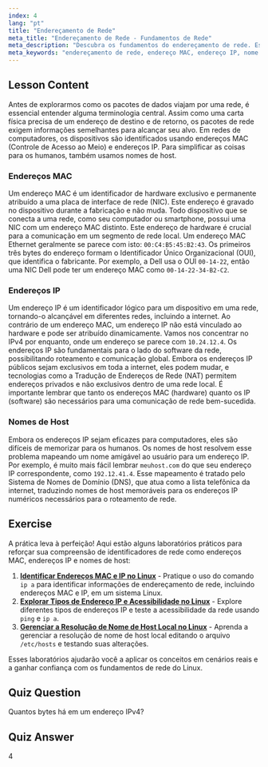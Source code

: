 ```yaml
---
index: 4
lang: "pt"
title: "Endereçamento de Rede"
meta_title: "Endereçamento de Rede - Fundamentos de Rede"
meta_description: "Descubra os fundamentos do endereçamento de rede. Este guia explica endereços MAC, endereços IP e nomes de host, conceitos chave para entender como os dispositivos se comunicam em redes Linux."
meta_keywords: "endereçamento de rede, endereço MAC, endereço IP, nome de host, identificadores de rede, redes Linux, fundamentos de rede, iniciante, tutorial, guia"
---
```


## Lesson Content

Antes de explorarmos como os pacotes de dados viajam por uma rede, é essencial entender alguma terminologia central. Assim como uma carta física precisa de um endereço de destino e de retorno, os pacotes de rede exigem informações semelhantes para alcançar seu alvo. Em redes de computadores, os dispositivos são identificados usando endereços MAC (Controle de Acesso ao Meio) e endereços IP. Para simplificar as coisas para os humanos, também usamos nomes de host.

### Endereços MAC

Um endereço MAC é um identificador de hardware exclusivo e permanente atribuído a uma placa de interface de rede (NIC). Este endereço é gravado no dispositivo durante a fabricação e não muda. Todo dispositivo que se conecta a uma rede, como seu computador ou smartphone, possui uma NIC com um endereço MAC distinto. Este endereço de hardware é crucial para a comunicação em um segmento de rede local. Um endereço MAC Ethernet geralmente se parece com isto: `00:C4:B5:45:B2:43`. Os primeiros três bytes do endereço formam o Identificador Único Organizacional (OUI), que identifica o fabricante. Por exemplo, a Dell usa o OUI `00-14-22`, então uma NIC Dell pode ter um endereço MAC como `00-14-22-34-B2-C2`.

### Endereços IP

Um endereço IP é um identificador lógico para um dispositivo em uma rede, tornando-o alcançável em diferentes redes, incluindo a internet. Ao contrário de um endereço MAC, um endereço IP não está vinculado ao hardware e pode ser atribuído dinamicamente. Vamos nos concentrar no IPv4 por enquanto, onde um endereço se parece com `10.24.12.4`. Os endereços IP são fundamentais para o lado do software da rede, possibilitando roteamento e comunicação global. Embora os endereços IP públicos sejam exclusivos em toda a internet, eles podem mudar, e tecnologias como a Tradução de Endereços de Rede (NAT) permitem endereços privados e não exclusivos dentro de uma rede local. É importante lembrar que tanto os endereços MAC (hardware) quanto os IP (software) são necessários para uma comunicação de rede bem-sucedida.

### Nomes de Host

Embora os endereços IP sejam eficazes para computadores, eles são difíceis de memorizar para os humanos. Os nomes de host resolvem esse problema mapeando um nome amigável ao usuário para um endereço IP. Por exemplo, é muito mais fácil lembrar `meuhost.com` do que seu endereço IP correspondente, como `192.12.41.4`. Esse mapeamento é tratado pelo Sistema de Nomes de Domínio (DNS), que atua como a lista telefônica da internet, traduzindo nomes de host memoráveis para os endereços IP numéricos necessários para o roteamento de rede.

## Exercise

A prática leva à perfeição! Aqui estão alguns laboratórios práticos para reforçar sua compreensão de identificadores de rede como endereços MAC, endereços IP e nomes de host:

1.  **[Identificar Endereços MAC e IP no Linux](https://labex.io/pt/labs/comptia-identify-mac-and-ip-addresses-in-linux-592731)** - Pratique o uso do comando `ip a` para identificar informações de endereçamento de rede, incluindo endereços MAC e IP, em um sistema Linux.
2.  **[Explorar Tipos de Endereço IP e Acessibilidade no Linux](https://labex.io/pt/labs/comptia-explore-ip-address-types-and-reachability-in-linux-592780)** - Explore diferentes tipos de endereços IP e teste a acessibilidade da rede usando `ping` e `ip a`.
3.  **[Gerenciar a Resolução de Nome de Host Local no Linux](https://labex.io/pt/labs/comptia-manage-local-hostname-resolution-in-linux-592792)** - Aprenda a gerenciar a resolução de nome de host local editando o arquivo `/etc/hosts` e testando suas alterações.

Esses laboratórios ajudarão você a aplicar os conceitos em cenários reais e a ganhar confiança com os fundamentos de rede do Linux.

## Quiz Question

Quantos bytes há em um endereço IPv4?

## Quiz Answer

4
